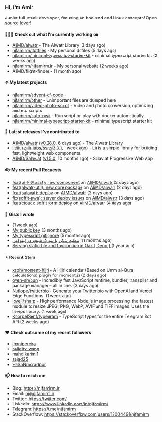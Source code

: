 ### Hi, I'm Amir

Junior full-stack developer, focusing on backend and Linux concepts!
Open source lover!

#### 👨🏻‍💻 Check out what I'm currently working on

- [AliMD/alwatr](https://github.com/AliMD/alwatr) - The Alwatr Library (3 days ago)
- [njfamirm/dotfiles](https://github.com/njfamirm/dotfiles) - My personal dofiles (5 days ago)
- [njfamirm/minimal-typescript-starter-kit](https://github.com/njfamirm/minimal-typescript-starter-kit) - minimal typescript starter kit (2 weeks ago)
- [njfamirm/njfamirm.ir](https://github.com/njfamirm/njfamirm.ir) - My personal website (2 weeks ago)
- [AliMD/flight-finder](https://github.com/AliMD/flight-finder) -  (1 month ago)

#### ☂️ My latest projects

- [njfamirm/advent-of-code](https://github.com/njfamirm/advent-of-code) - 
- [njfamirm/other](https://github.com/njfamirm/other) - Unimportant files are dumped here
- [njfamirm/video-photo-script](https://github.com/njfamirm/video-photo-script) - Video and photo conversion, optimizing and etc scripts
- [njfamirm/auto-pwd](https://github.com/njfamirm/auto-pwd) - Run script on play with docker automatically.
- [njfamirm/minimal-typescript-starter-kit](https://github.com/njfamirm/minimal-typescript-starter-kit) - minimal typescript starter kit

#### 🎉 Latest releases I've contributed to

- [AliMD/alwatr](https://github.com/AliMD/alwatr) ([v0.28.0](https://github.com/AliMD/alwatr/releases/tag/v0.28.0), 6 days ago) - The Alwatr Library
- [lit/lit](https://github.com/lit/lit) ([@lit-labs/ssr@3.0.1](https://github.com/lit/lit/releases/tag/%40lit-labs/ssr%403.0.1), 1 week ago) - Lit is a simple library for building fast, lightweight web components.
- [AliMD/Salav.at](https://github.com/AliMD/Salav.at) ([v1.5.0](https://github.com/AliMD/Salav.at/releases/tag/v1.5.0), 10 months ago) - Salav.at Progressive Web App

#### 👓 My recent Pull Requests

- [feat(ui-kit/toast): new component](https://github.com/AliMD/alwatr/pull/719) on [AliMD/alwatr](https://github.com/AliMD/alwatr) (2 days ago)
- [feat(alwatr-util): new core package](https://github.com/AliMD/alwatr/pull/717) on [AliMD/alwatr](https://github.com/AliMD/alwatr) (2 days ago)
- [feat(salavat): deploy](https://github.com/AliMD/alwatr/pull/712) on [AliMD/alwatr](https://github.com/AliMD/alwatr) (2 days ago)
- [fix(soffit-pwa): server deploy issues](https://github.com/AliMD/alwatr/pull/711) on [AliMD/alwatr](https://github.com/AliMD/alwatr) (3 days ago)
- [feat(cloud): soffit form deploy](https://github.com/AliMD/alwatr/pull/704) on [AliMD/alwatr](https://github.com/AliMD/alwatr) (4 days ago)

#### 📓 Gists I wrote

- [](https://gist.github.com/022d07ecd84e69ad31ef0bcd32d86b59) (1 week ago)
- [My public key](https://gist.github.com/879f720c9ca74a0934ce571b7285ed34) (3 months ago)
- [My typescript gitignore](https://gist.github.com/6a40b1912daab3f91a02a7b53f3f76c3) (5 months ago)
- [تنظیم شکن با نتورک منیجر در لینوکس](https://gist.github.com/cc40c344e89bdcdf77085cbf1fc05162) (11 months ago)
- [Serving static file and favicon.ico in Oak [ Deno ] ](https://gist.github.com/9bcaca2b6a672e729c099193b4aafe9f) (1 year ago)

#### ⭐ Recent Stars

- [xsoh/moment-hijri](https://github.com/xsoh/moment-hijri) - A Hijri calendar (Based on Umm al-Qura calculations) plugin for moment.js (2 days ago)
- [oven-sh/bun](https://github.com/oven-sh/bun) - Incredibly fast JavaScript runtime, bundler, transpiler and package manager – all in one. (3 days ago)
- [Nutlope/twitterbio](https://github.com/Nutlope/twitterbio) - Generate your Twitter bio with OpenAI and Vercel Edge Functions. (1 week ago)
- [lovell/sharp](https://github.com/lovell/sharp) - High performance Node.js image processing, the fastest module to resize JPEG, PNG, WebP, AVIF and TIFF images. Uses the libvips library. (1 week ago)
- [KnorpelSenf/typegram](https://github.com/KnorpelSenf/typegram) - TypeScript types for the entire Telegram Bot API (2 weeks ago)

#### ♥️ Check out some of my recent followers

- [jhonipereira](https://github.com/jhonipereira)
- [solidity-wang](https://github.com/solidity-wang)
- [mahdikarimi1](https://github.com/mahdikarimi1)
- [sajad25](https://github.com/sajad25)
- [HaSaNmoradpor](https://github.com/HaSaNmoradpor)

#### 📫 How to reach me

- Blog: https://njfamirm.ir
- Email: hi@njfamirm.ir
- Twitter: https://twitter.com/
- Linkedin: https://www.linkedin.com/in/njfamirm/
- Telegram: https://t.me/njfamirm
- StackOverflow: https://stackoverflow.com/users/18004491/njfamirm
